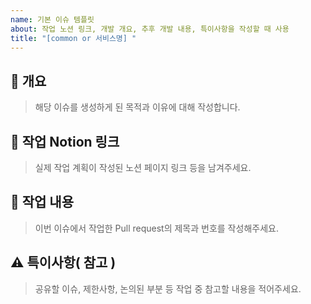 ```yaml
---
name: 기본 이슈 템플릿
about: 작업 노션 링크, 개발 개요, 추후 개발 내용, 특이사항을 작성할 때 사용
title: "[common or 서비스명] "
---
```

## 🎯 개요
> 해당 이슈를 생성하게 된 목적과 이유에 대해 작성합니다.

## 🔗 작업 Notion 링크
> 실제 작업 계획이 작성된 노션 페이지 링크 등을 남겨주세요.

## 💬 작업 내용
> 이번 이슈에서 작업한 Pull request의 제목과 번호를 작성해주세요.

## ⚠️ 특이사항( 참고 )
> 공유할 이슈, 제한사항, 논의된 부분 등 작업 중 참고할 내용을 적어주세요.
